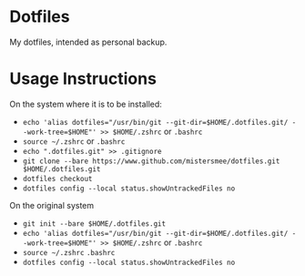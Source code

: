 # Dotfiles 

My dotfiles, intended as personal backup.


# Usage Instructions

On the system where it is to be installed:

+ `echo 'alias dotfiles="/usr/bin/git --git-dir=$HOME/.dotfiles.git/ --work-tree=$HOME"' >> $HOME/.zshrc` or `.bashrc`
+ `source ~/.zshrc` or `.bashrc`
+ `echo ".dotfiles.git" >> .gitignore`
+ `git clone --bare https://www.github.com/mistersmee/dotfiles.git $HOME/.dotfiles.git`
+ `dotfiles checkout`
+ `dotfiles config --local status.showUntrackedFiles no`

On the original system

+ `git init --bare $HOME/.dotfiles.git`
+ `echo 'alias dotfiles="/usr/bin/git --git-dir=$HOME/.dotfiles.git/ --work-tree=$HOME"' >> $HOME/.zshrc` or `.bashrc`
+ `source ~/.zshrc` `.bashrc`
+ `dotfiles config --local status.showUntrackedFiles no`
